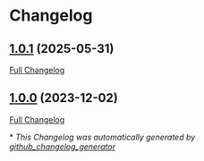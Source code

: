 # Changelog

## [1.0.1](https://github.com/GameFrameX/com.gameframex.unity.json.simplejson/tree/1.0.1) (2025-05-31)

[Full Changelog](https://github.com/GameFrameX/com.gameframex.unity.json.simplejson/compare/1.0.0...1.0.1)

## [1.0.0](https://github.com/GameFrameX/com.gameframex.unity.json.simplejson/tree/1.0.0) (2023-12-02)

[Full Changelog](https://github.com/GameFrameX/com.gameframex.unity.json.simplejson/compare/02658f5835cc401c21e28381c563467bfbd16adb...1.0.0)



\* *This Changelog was automatically generated by [github_changelog_generator](https://github.com/github-changelog-generator/github-changelog-generator)*
